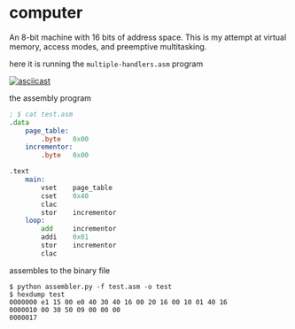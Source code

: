# computer

An 8-bit machine with 16 bits of address space. This is my attempt 
at virtual memory, access modes, and preemptive multitasking.

here it is running the `multiple-handlers.asm` program

[![asciicast](https://asciinema.org/a/W5WMRRv75lQk24p1EoZhWXtDA.png)](https://asciinema.org/a/W5WMRRv75lQk24p1EoZhWXtDA)

the assembly program

```asm
; $ cat test.asm
.data
    page_table:
        .byte   0x00
    incrementor:
        .byte   0x00

.text
    main:
        vset    page_table
        cset    0x40
        clac
        stor    incrementor
    loop:
        add     incrementor
        addi    0x01
        stor    incrementor
        clac
```


assembles to the binary file
    
    $ python assembler.py -f test.asm -o test
    $ hexdump test
    0000000 e1 15 00 e0 40 30 40 16 00 20 16 00 10 01 40 16
    0000010 00 30 50 09 00 00 00                           
    0000017

